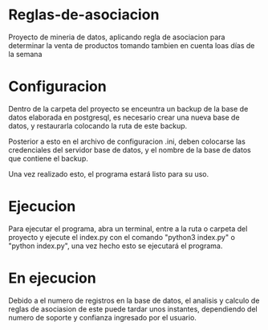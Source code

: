 # Reglas-de-asociacion
 Proyecto de mineria de datos, aplicando regla de asociacion para determinar la venta de productos tomando tambien en cuenta loas días de la semana
 
# Configuracion
Dentro de la carpeta del proyecto se enceuntra un backup de la base de datos elaborada en postgresql,
es necesario crear una nueva base de datos, y restaurarla colocando la ruta de este backup.

Posterior a esto en el archivo de configuracion .ini, deben colocarse las credenciales del
servidor base de datos, y el nombre de la base de datos que contiene el backup.

Una vez realizado esto, el programa estará listo para su uso.

# Ejecucion
Para ejecutar el programa, abra un terminal, entre a la ruta o carpeta del proyecto
y ejecute el index.py con el comando "python3 index.py" o "python index.py", una vez hecho
esto se ejecutará el programa.

# En ejecucion
Debido a el numero de registros en la base de datos, el analisis y calculo de reglas de asociasion de este puede tardar unos instantes, dependiendo del numero de soporte y confianza
ingresado por el usuario.
